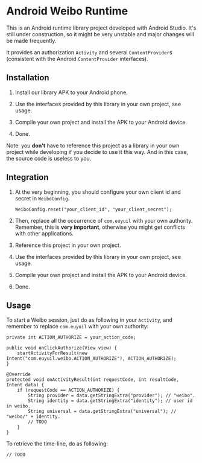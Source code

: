 Android Weibo Runtime
=====================

This is an Android runtime library project developed with Android Studio.
It's still under construction,
so it might be very unstable and major changes will be made frequently.

It provides an authorization `Activity` and several `ContentProvider`s (consistent with the Android
`ContentProvider` interfaces).


Installation
------------

 1. Install our library APK to your Android phone.

 2. Use the interfaces provided by this library in your own project, see usage.

 3. Compile your own project and install the APK to your Android device.

 4. Done.

Note: you **don't** have to reference this project as a library in your own project while developing
if you decide to use it this way. And in this case, the source code is useless to you.


Integration
-----------

 1. At the very beginning, you should configure your own client id and secret in `WeiboConfig`.

        WeiboConfig.reset("your_client_id", "your_client_secret");

 2. Then, replace all the occurrence of `com.euyuil` with your own authority. Remember, this is
    **very important**, otherwise you might get conflicts with other applications.

 3. Reference this project in your own project.

 4. Use the interfaces provided by this library in your own project, see usage.

 5. Compile your own project and install the APK to your Android device.

 6. Done.


Usage
-----

To start a Weibo session, just do as following in your `Activity`, and remember to replace `com.euyuil`
with your own authority:

    private int ACTION_AUTHORIZE = your_action_code;

    public void onClickAuthorize(View view) {
        startActivityForResult(new Intent("com.euyuil.weibo.ACTION_AUTHORIZE"), ACTION_AUTHORIZE);
    }

    @Override
    protected void onActivityResult(int requestCode, int resultCode, Intent data) {
        if (requestCode == ACTION_AUTHORIZE) {
            String provider = data.getStringExtra("provider"); // "weibo".
            String identity = data.getStringExtra("identity"); // user id in weibo.
            String universal = data.getStringExtra("universal"); // "weibo/" + identity.
            // TODO
        }
    }

To retrieve the time-line, do as following:

    // TODO
